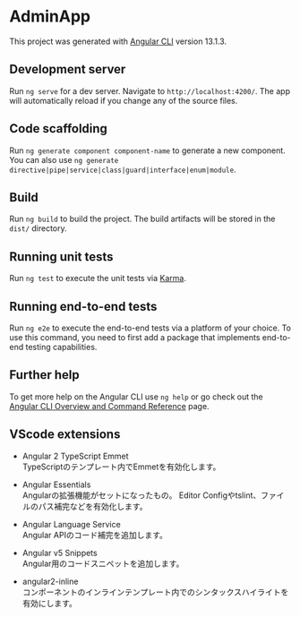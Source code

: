 # AdminApp

This project was generated with [Angular CLI](https://github.com/angular/angular-cli) version 13.1.3.

## Development server

Run `ng serve` for a dev server. Navigate to `http://localhost:4200/`. The app will automatically reload if you change any of the source files.

## Code scaffolding

Run `ng generate component component-name` to generate a new component. You can also use `ng generate directive|pipe|service|class|guard|interface|enum|module`.

## Build

Run `ng build` to build the project. The build artifacts will be stored in the `dist/` directory.

## Running unit tests

Run `ng test` to execute the unit tests via [Karma](https://karma-runner.github.io).

## Running end-to-end tests

Run `ng e2e` to execute the end-to-end tests via a platform of your choice. To use this command, you need to first add a package that implements end-to-end testing capabilities.

## Further help

To get more help on the Angular CLI use `ng help` or go check out the [Angular CLI Overview and Command Reference](https://angular.io/cli) page.

## VScode extensions
- Angular 2 TypeScript Emmet  
TypeScriptのテンプレート内でEmmetを有効化します。

- Angular Essentials  
Angularの拡張機能がセットになったもの。
Editor Configやtslint、ファイルのパス補完などを有効化します。

- Angular Language Service  
Angular APIのコード補完を追加します。

- Angular v5 Snippets  
Angular用のコードスニペットを追加します。

- angular2-inline  
コンポーネントのインラインテンプレート内でのシンタックスハイライトを有効にします。
